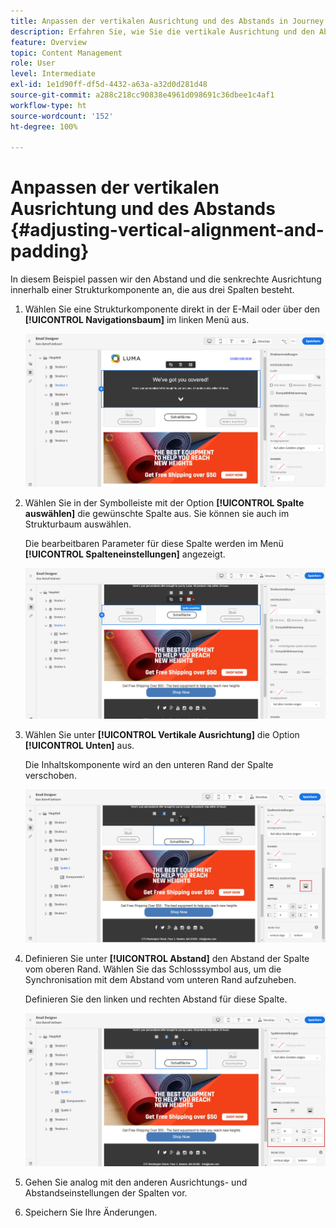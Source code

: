 ```yaml
---
title: Anpassen der vertikalen Ausrichtung und des Abstands in Journey Optimizer
description: Erfahren Sie, wie Sie die vertikale Ausrichtung und den Abstand anpassen.
feature: Overview
topic: Content Management
role: User
level: Intermediate
exl-id: 1e1d90ff-df5d-4432-a63a-a32d0d281d48
source-git-commit: a288c218cc90838e4961d098691c36dbee1c4af1
workflow-type: ht
source-wordcount: '152'
ht-degree: 100%

---
```


# Anpassen der vertikalen Ausrichtung und des Abstands {#adjusting-vertical-alignment-and-padding}

In diesem Beispiel passen wir den Abstand und die senkrechte Ausrichtung innerhalb einer Strukturkomponente an, die aus drei Spalten besteht.

1. Wählen Sie eine Strukturkomponente direkt in der E-Mail oder über den **[!UICONTROL Navigationsbaum]** im linken Menü aus.

   ![](assets/alignment_1.png)

1. Wählen Sie in der Symbolleiste mit der Option **[!UICONTROL Spalte auswählen]** die gewünschte Spalte aus. Sie können sie auch im Strukturbaum auswählen.

   Die bearbeitbaren Parameter für diese Spalte werden im Menü **[!UICONTROL Spalteneinstellungen]** angezeigt.

   ![](assets/alignment_2.png)

1. Wählen Sie unter **[!UICONTROL Vertikale Ausrichtung]** die Option **[!UICONTROL Unten]** aus.

   Die Inhaltskomponente wird an den unteren Rand der Spalte verschoben.

   ![](assets/alignment_3.png)

1. Definieren Sie unter **[!UICONTROL Abstand]** den Abstand der Spalte vom oberen Rand. Wählen Sie das Schlosssymbol aus, um die Synchronisation mit dem Abstand vom unteren Rand aufzuheben.

   Definieren Sie den linken und rechten Abstand für diese Spalte.

   ![](assets/alignment_4.png)

1. Gehen Sie analog mit den anderen Ausrichtungs- und Abstandseinstellungen der Spalten vor.

1. Speichern Sie Ihre Änderungen.
